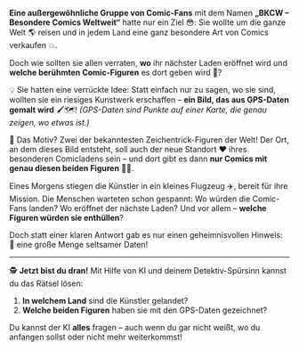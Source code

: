 
**Eine außergewöhnliche Gruppe von Comic-Fans** mit dem Namen **„BKCW – Besondere Comics Weltweit“** hatte nur ein Ziel 😳:
Sie wollte um die ganze Welt 🌎 reisen und in jedem Land eine ganz besondere Art von Comics verkaufen 💥.

Doch wie sollten sie allen verraten, **wo** ihr nächster Laden eröffnet wird und **welche berühmten Comic-Figuren** es dort geben wird 🤨?

💡 Sie hatten eine verrückte Idee:
Statt einfach nur zu sagen, wo sie sind, wollten sie ein riesiges Kunstwerk erschaffen – **ein Bild, das aus GPS-Daten gemalt wird** 🖌️🗺️!
*(GPS-Daten sind Punkte auf einer Karte, die genau zeigen, wo etwas ist.)*

🎨 Das Motiv? Zwei der bekanntesten Zeichentrick-Figuren der Welt!
Der Ort, an dem dieses Bild entsteht, soll auch der neue Standort ❤️ ihres besonderen Comicladens sein – und dort gibt es dann **nur Comics mit genau diesen beiden Figuren** 🧞‍♀️.

Eines Morgens stiegen die Künstler in ein kleines Flugzeug ✈️, bereit für ihre Mission.
Die Menschen warteten schon gespannt:
Wo würden die Comic-Fans landen?
Wo eröffnet der nächste Laden?
Und vor allem – **welche Figuren würden sie enthüllen**?

Doch statt einer klaren Antwort gab es nur einen geheimnisvollen Hinweis:
📄 eine große Menge seltsamer Daten!

---

🕵️ **Jetzt bist du dran!**
Mit Hilfe von KI und deinem Detektiv-Spürsinn kannst du das Rätsel lösen:

1. **In welchem Land** sind die Künstler gelandet?
2. **Welche beiden Figuren** haben sie mit den GPS-Daten gezeichnet?

Du kannst der KI **alles** fragen – auch wenn du gar nicht weißt, wo du anfangen sollst oder nicht mehr weiterkommst!
